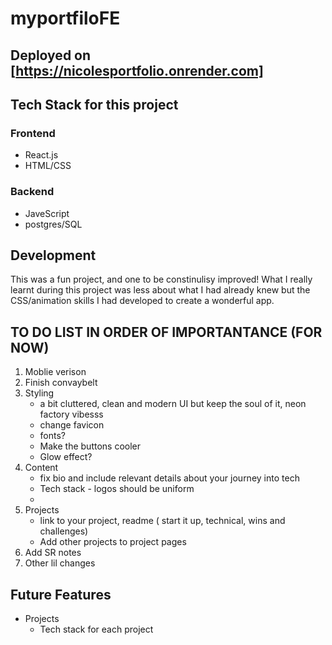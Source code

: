 # myportfiloFE

## Deployed on [https://nicolesportfolio.onrender.com]

## Tech Stack for this project
### Frontend
- React.js
- HTML/CSS
### Backend
- JaveScript
- postgres/SQL

## Development

This was a fun project, and one to be constinulisy improved! What I really learnt during this project was less about what I had already knew but the CSS/animation skills I had developed to create a wonderful app.

## TO DO LIST IN ORDER OF IMPORTANTANCE (FOR NOW)
1. Moblie verison 
2. Finish convaybelt
3. Styling
    - a bit cluttered, clean and modern UI but keep the soul of it, neon factory vibesss
    - change favicon
    - fonts?
    - Make the buttons cooler
    - Glow effect?
4. Content
    - fix bio and include relevant details about your journey into tech 
    - Tech stack - logos should be uniform 
    - 
5. Projects
    - link to your project, readme ( start it up, technical, wins and challenges)
    - Add other projects to project pages
6. Add SR notes
7. Other lil changes

## Future Features 
- Projects 
    - Tech stack for each project
